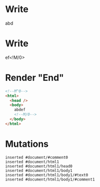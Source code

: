 # Write
  <!M^0>abd


# Write
  ef<!M/0>


# Render "End"
```html
<!--M^0-->
<html>
  <head />
  <body>
    abdef
    <!--M/0-->
  </body>
</html>
```

# Mutations
```
inserted #document/#comment0
inserted #document/html1
inserted #document/html1/head0
inserted #document/html1/body1
inserted #document/html1/body1/#text0
inserted #document/html1/body1/#comment1
```